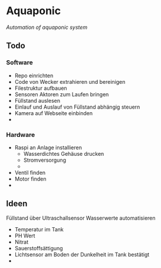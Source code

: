 # Aquaponic
*Automation of aquaponic system*

## Todo
### Software
- Repo einrichten
- Code von Wecker extrahieren und bereinigen
- Filestruktur aufbauen
- Sensoren Aktoren zum Laufen bringen
- Füllstand auslesen
- Einlauf und Auslauf von Füllstand abhängig steuern
- Kamera auf Webseite einbinden
- 

### Hardware
- Raspi an Anlage installieren
  - Wasserdichtes Gehäuse drucken
  - Stromversorgung 
  - 
- Ventil finden
- Motor finden
- 

## Ideen
Füllstand über Ultraschallsensor
Wasserwerte automatisieren
- Temperatur im Tank
- PH Wert
- Nitrat
- Sauerstoffsättigung
- Lichtsensor am Boden der Dunkelheit im Tank bestätigt
- 
